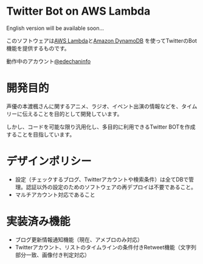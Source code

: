 # Twitter Bot on AWS Lambda

English version will be available soon...

このソフトウェアは[AWS Lambda](https://aws.amazon.com/lambda/)と[Amazon DynamoDB](https://aws.amazon.com/dynamodb/)
を使ってTwitterのBot機能を提供するものです。

動作中のアカウント[@edechaninfo](https://twitter.com/edechaninfo)

# 開発目的

声優の本渡楓さんに関するアニメ、ラジオ、イベント出演の情報などを、タイムリーに伝えることを目的として開発しています。

しかし、コードを可能な限り汎用化し、多目的に利用できるTwitter BOTを作成することを目指しています。

# デザインポリシー

- 設定（チェックするブログ、Twitterアカウントや検索条件）は全てDBで管理。認証以外の設定のためのソフトウェアの再デプロイは不要であること。
- マルチアカウント対応であること

# 実装済み機能

- ブログ更新情報通知機能（現在、アメブロのみ対応）
- Twitterアカウント、リストのタイムラインの条件付きRetweet機能（文字列部分一致、画像付き判定対応）
